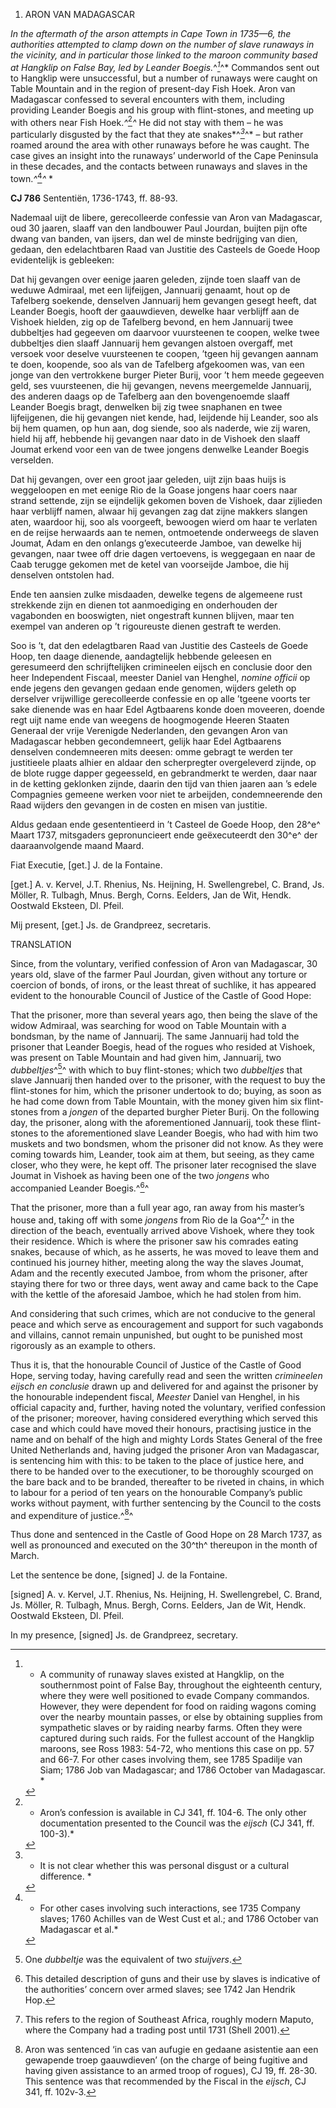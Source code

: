 1.  ARON VAN MADAGASCAR

*In the aftermath of the arson attempts in Cape Town in 1735—6, the
authorities attempted to clamp down on the number of slave runaways in
the vicinity, and in particular those linked to the maroon community
based at Hangklip on False Bay, led by Leander Boegis.*^*[^1]*^*
Commandos sent out to Hangklip were unsuccessful, but a number of
runaways were caught on Table Mountain and in the region of present-day
Fish Hoek. Aron van Madagascar confessed to several encounters with
them, including providing Leander Boegis and his group with
flint-stones, and meeting up with others near Fish Hoek.*^*[^2]*^* He
did not stay with them – he was particularly disgusted by the fact that
they ate snakes*^*[^3]*^* – but rather roamed around the area with other
runaways before he was caught. The case gives an insight into the
runaways’ underworld of the Cape Peninsula in these decades, and the
contacts between runaways and slaves in the town.*^*[^4]*^* *

**CJ 786** Sententiën, 1736-1743, ff. 88-93.

Nademaal uijt de libere, gerecolleerde confessie van Aron van
Madagascar, oud 30 jaaren, slaaff van den landbouwer Paul Jourdan,
buijten pijn ofte dwang van banden, van ijsers, dan wel de minste
bedrijging van dien, gedaan, den edelachtbaren Raad van Justitie des
Casteels de Goede Hoop evidentelijk is gebleeken:

Dat hij gevangen over eenige jaaren geleden, zijnde toen slaaff van de
weduwe Admiraal, met een lijfeijgen, Jannuarij genaamt, hout op de
Tafelberg soekende, denselven Jannuarij hem gevangen gesegt heeft, dat
Leander Boegis, hooft der gaauwdieven, dewelke haar verblijff aan de
Vishoek hielden, zig op de Tafelberg bevond, en hem Jannuarij twee
dubbeltjes had gegeeven om daarvoor vuursteenen te coopen, welke twee
dubbeltjes dien slaaff Jannuarij hem gevangen alstoen overgaff, met
versoek voor deselve vuursteenen te coopen, ’tgeen hij gevangen aannam
te doen, koopende, soo als van de Tafelberg afgekoomen was, van een
jonge van den vertrokkene burger Pieter Burij, voor ’t hem meede
gegeeven geld, ses vuursteenen, die hij gevangen, nevens meergemelde
Jannuarij, des anderen daags op de Tafelberg aan den bovengenoemde
slaaff Leander Boegis bragt, denwelken bij zig twee snaphanen en twee
lijfeijgenen, die hij gevangen niet kende, had, leijdende hij Leander,
soo als bij hem quamen, op hun aan, dog siende, soo als naderde, wie zij
waren, hield hij aff, hebbende hij gevangen naar dato in de Vishoek den
slaaff Joumat erkend voor een van de twee jongens denwelke Leander
Boegis verselden.

Dat hij gevangen, over een groot jaar geleden, uijt zijn baas huijs is
weggeloopen en met eenige Rio de la Goase jongens haar coers naar strand
settende, zijn se eijndelijk gekomen boven de Vishoek, daar zijlieden
haar verblijff namen, alwaar hij gevangen zag dat zijne makkers slangen
aten, waardoor hij, soo als voorgeeft, bewoogen wierd om haar te
verlaten en de reijse herwaards aan te nemen, ontmoetende onderweegs de
slaven Joumat, Adam en den onlangs g’executeerde Jamboe, van dewelke hij
gevangen, naar twee off drie dagen vertoevens, is weggegaan en naar de
Caab terugge gekomen met de ketel van voorseijde Jamboe, die hij
denselven ontstolen had.

Ende ten aansien zulke misdaaden, dewelke tegens de algemeene rust
strekkende zijn en dienen tot aanmoediging en onderhouden der vagabonden
en booswigten, niet ongestraft kunnen blijven, maar ten exempel van
anderen op ’t rigoureuste dienen gestraft te werden.

Soo is ’t, dat den edelagtbaren Raad van Justitie des Casteels de Goede
Hoop, ten daage dienende, aandagtelijk hebbende geleesen en geresumeerd
den schrijftelijken crimineelen eijsch en conclusie door den heer
Independent Fiscaal, meester Daniel van Henghel, *nomine officii* op
ende jegens den gevangen gedaan ende genomen, wijders geleth op
derselver vrijwillige gerecolleerde confessie en op alle ’tgeene voorts
ter sake dienende was en haar Edel Agtbaarens konde doen moveeren,
doende regt uijt name ende van weegens de hoogmogende Heeren Staaten
Generaal der vrije Verenigde Nederlanden, den gevangen Aron van
Madagascar hebben gecondemneert, gelijk haar Edel Agtbaarens denselven
condemneeren mits deesen: omme gebragt te werden ter justitieele plaats
alhier en aldaar den scherpregter overgeleverd zijnde, op de blote rugge
dapper gegeesseld, en gebrandmerkt te werden, daar naar in de ketting
geklonken zijnde, daarin den tijd van thien jaaren aan ’s edele
Compagnies gemeene werken voor niet te arbeijden, condemneerende den
Raad wijders den gevangen in de costen en misen van justitie.

Aldus gedaan ende gesententieerd in ’t Casteel de Goede Hoop, den 28^e^
Maart 1737, mitsgaders gepronuncieert ende geëxecuteerdt den 30^e^ der
daaraanvolgende maand Maard.

Fiat Executie, \[get.\] J. de la Fontaine.

\[get.\] A. v. Kervel, J.T. Rhenius, Ns. Heijning, H. Swellengrebel, C.
Brand, Js. Möller, R. Tulbagh, Mnus. Bergh, Corns. Eelders, Jan de Wit,
Hendk. Oostwald Eksteen, Dl. Pfeil.

Mij present, \[get.\] Js. de Grandpreez, secretaris.

TRANSLATION

Since, from the voluntary, verified confession of Aron van Madagascar,
30 years old, slave of the farmer Paul Jourdan, given without any
torture or coercion of bonds, of irons, or the least threat of suchlike,
it has appeared evident to the honourable Council of Justice of the
Castle of Good Hope:

That the prisoner, more than several years ago, then being the slave of
the widow Admiraal, was searching for wood on Table Mountain with a
bondsman, by the name of Jannuarij. The same Jannuarij had told the
prisoner that Leander Boegis, head of the rogues who resided at Vishoek,
was present on Table Mountain and had given him, Jannuarij, two
*dubbeltjes*^[^5]^ with which to buy flint-stones; which two
*dubbeltjes* that slave Jannuarij then handed over to the prisoner, with
the request to buy the flint-stones for him, which the prisoner
undertook to do; buying, as soon as he had come down from Table
Mountain, with the money given him six flint-stones from a *jongen* of
the departed burgher Pieter Burij. On the following day, the prisoner,
along with the aforementioned Jannuarij, took these flint-stones to the
aforementioned slave Leander Boegis, who had with him two muskets and
two bondsmen, whom the prisoner did not know. As they were coming
towards him, Leander, took aim at them, but seeing, as they came closer,
who they were, he kept off. The prisoner later recognised the slave
Joumat in Vishoek as having been one of the two *jongens* who
accompanied Leander Boegis.^[^6]^

That the prisoner, more than a full year ago, ran away from his master’s
house and, taking off with some *jongens* from Rio de la Goa^[^7]^ in
the direction of the beach, eventually arrived above Vishoek, where they
took their residence. Which is where the prisoner saw his comrades
eating snakes, because of which, as he asserts, he was moved to leave
them and continued his journey hither, meeting along the way the slaves
Joumat, Adam and the recently executed Jamboe, from whom the prisoner,
after staying there for two or three days, went away and came back to
the Cape with the kettle of the aforesaid Jamboe, which he had stolen
from him.

And considering that such crimes, which are not conducive to the general
peace and which serve as encouragement and support for such vagabonds
and villains, cannot remain unpunished, but ought to be punished most
rigorously as an example to others.

Thus it is, that the honourable Council of Justice of the Castle of Good
Hope, serving today, having carefully read and seen the written
*crimineelen eijsch en conclusie* drawn up and delivered for and against
the prisoner by the honourable independent fiscal, *Meester* Daniel van
Henghel, in his official capacity and, further, having noted the
voluntary, verified confession of the prisoner; moreover, having
considered everything which served this case and which could have moved
their honours, practising justice in the name and on behalf of the high
and mighty Lords States General of the free United Netherlands and,
having judged the prisoner Aron van Madagascar, is sentencing him with
this: to be taken to the place of justice here, and there to be handed
over to the executioner, to be thoroughly scourged on the bare back and
to be branded, thereafter to be riveted in chains, in which to labour
for a period of ten years on the honourable Company’s public works
without payment, with further sentencing by the Council to the costs and
expenditure of justice.^[^8]^

Thus done and sentenced in the Castle of Good Hope on 28 March 1737, as
well as pronounced and executed on the 30^th^ thereupon in the month of
March.

Let the sentence be done, \[signed\] J. de la Fontaine.

\[signed\] A. v. Kervel, J.T. Rhenius, Ns. Heijning, H. Swellengrebel,
C. Brand, Js. Möller, R. Tulbagh, Mnus. Bergh, Corns. Eelders, Jan de
Wit, Hendk. Oostwald Eksteen, Dl. Pfeil.

In my presence, \[signed\] Js. de Grandpreez, secretary.

[^1]: * A community of runaway slaves existed at Hangklip, on the
    southernmost point of False Bay, throughout the eighteenth century,
    where they were well positioned to evade Company commandos. However,
    they were dependent for food on raiding wagons coming over the
    nearby mountain passes, or else by obtaining supplies from
    sympathetic slaves or by raiding nearby farms. Often they were
    captured during such raids. For the fullest account of the Hangklip
    maroons, see Ross 1983: 54-72, who mentions this case on pp. 57 and
    66-7. For other cases involving them, see 1785 Spadilje van Siam;
    1786 Job van Madagascar; and 1786 October van Madagascar. *

[^2]: * Aron’s confession is available in CJ 341, ff. 104-6. The only
    other documentation presented to the Council was the *eijsch* (CJ
    341, ff. 100-3).*

[^3]: * It is not clear whether this was personal disgust or a cultural
    difference. *

[^4]: * For other cases involving such interactions, see 1735 Company
    slaves; 1760 Achilles van de West Cust et al.; and 1786 October van
    Madagascar et al.*

[^5]:  One *dubbeltje* was the equivalent of two *stuijvers*.

[^6]:  This detailed description of guns and their use by slaves is
    indicative of the authorities’ concern over armed slaves; see 1742
    Jan Hendrik Hop.

[^7]:  This refers to the region of Southeast Africa, roughly modern
    Maputo, where the Company had a trading post until 1731 (Shell
    2001).

[^8]:  Aron was sentenced ‘in cas van aufugie en gedaane asistentie aan
    een gewapende troep gaauwdieven’ (on the charge of being fugitive
    and having given assistance to an armed troop of rogues), CJ 19, ff.
    28-30. This sentence was that recommended by the Fiscal in the
    *eijsch*, CJ 341, ff. 102v-3.
